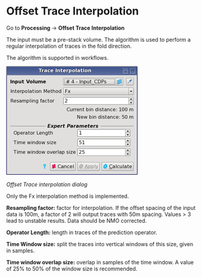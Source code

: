 # Offset Trace Interpolation

Go to **Processing** → **Offset Trace Interpolation**

The input must be a pre-stack volume. The algorithm is used to perform a regular interpolation of traces in the fold direction.

The algorithm is supported in workflows.

![](../../.gitbook/assets/092_processing.png)

_Offset Trace interpolation dialog_

Only the Fx interpolation method is implemented.

**Resampling factor:** factor for interpolation. If the offset spacing of the input data is 100m, a factor of 2 will output traces with 50m spacing. Values &gt; 3 lead to unstable results. Data should be NMO corrected.

**Operator Length:** length in traces of the prediction operator.

**Time Window size:** split the traces into vertical windows of this size, given in samples.

**Time window overlap size:** overlap in samples of the time window. A value of 25% to 50% of the window size is recommended.

